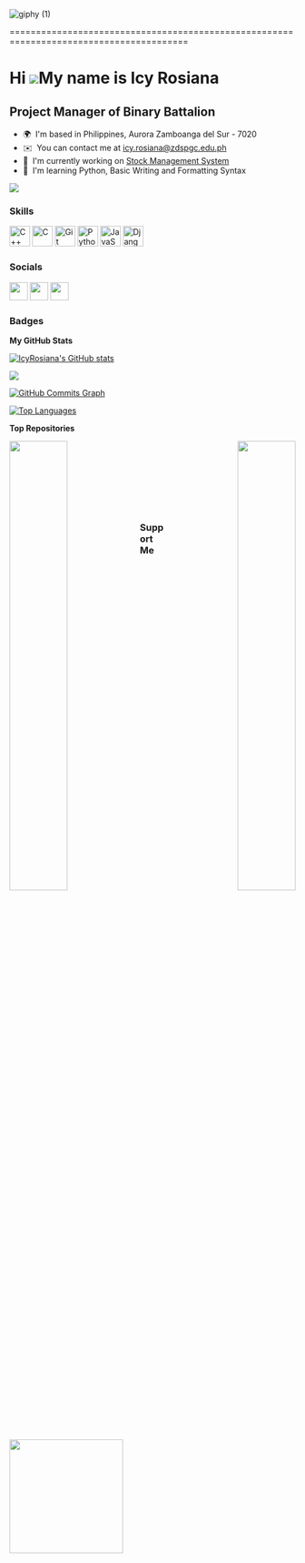 ![giphy (1)](https://user-images.githubusercontent.com/123532477/227728633-057d5221-d2d8-46c7-b714-60c967651e19.gif)

========================================================================================

Hi ![](https://user-images.githubusercontent.com/18350557/176309783-0785949b-9127-417c-8b55-ab5a4333674e.gif)My name is Icy Rosiana
===================================================================================================================================

Project Manager of Binary Battalion
-----------------------------------

* 🌍  I'm based in Philippines, Aurora Zamboanga del Sur - 7020
* ✉️  You can contact me at [icy.rosiana@zdspgc.edu.ph](mailto:icy.rosiana@zdspgc.edu.ph)
* 🚀  I'm currently working on [Stock Management System](http://https://github.com/IcyRosiana/Binary-Battalion.git)
* 🧠  I'm learning Python, Basic Writing and Formatting Syntax

<a href="https://www.github.com/IcyRosiana" target="_blank" rel="noreferrer"><img
src="https://img.shields.io/github/followers/IcyRosiana?logo=github&style=for-the-badge&color=22c55e&labelColor=22272e" /></a>

### Skills


<p align="left">
<a href="https://docs.microsoft.com/en-us/cpp/?view=msvc-170" target="_blank" rel="noreferrer"><img src="https://raw.githubusercontent.com/danielcranney/readme-generator/main/public/icons/skills/cplusplus-colored.svg" width="36" height="36" alt="C++" /></a>
<a href="https://docs.microsoft.com/en-us/cpp/?view=msvc-170" target="_blank" rel="noreferrer"><img src="https://raw.githubusercontent.com/danielcranney/readme-generator/main/public/icons/skills/c-colored.svg" width="36" height="36" alt="C" /></a>
<a href="https://git-scm.com/" target="_blank" rel="noreferrer"><img src="https://raw.githubusercontent.com/danielcranney/readme-generator/main/public/icons/skills/git-colored.svg" width="36" height="36" alt="Git" /></a>
<a href="https://www.python.org/" target="_blank" rel="noreferrer"><img src="https://raw.githubusercontent.com/danielcranney/readme-generator/main/public/icons/skills/python-colored.svg" width="36" height="36" alt="Python" /></a>
<a href="https://developer.mozilla.org/en-US/docs/Web/JavaScript" target="_blank" rel="noreferrer"><img src="https://raw.githubusercontent.com/danielcranney/readme-generator/main/public/icons/skills/javascript-colored.svg" width="36" height="36" alt="JavaScript" /></a>
<a href="https://www.djangoproject.com/" target="_blank" rel="noreferrer"><img src="https://raw.githubusercontent.com/danielcranney/readme-generator/main/public/icons/skills/django-colored-dark.svg" width="36" height="36" alt="Django" /></a>
</p>


### Socials

<p align="left"> <a href="https://www.facebook.com/IcyyRosiana" target="_blank" rel="noreferrer"><img src="https://raw.githubusercontent.com/danielcranney/readme-generator/main/public/icons/socials/facebook.svg" width="32" height="32" /></a> <a href="https://www.github.com/IcyRosiana" target="_blank" rel="noreferrer"><img src="https://raw.githubusercontent.com/danielcranney/readme-generator/main/public/icons/socials/github-dark.svg" width="32" height="32" /></a> <a href="http://www.instagram.com/_luvicy" target="_blank" rel="noreferrer"><img src="https://raw.githubusercontent.com/danielcranney/readme-generator/main/public/icons/socials/instagram.svg" width="32" height="32" /></a></p>

### Badges

<b>My GitHub Stats</b>

<a href="http://www.github.com/IcyRosiana"><img src="https://github-readme-stats.vercel.app/api?username=IcyRosiana&show_icons=true&hide=&count_private=true&title_color=14b8a6&text_color=10b981&icon_color=22c55e&bg_color=22272e&hide_border=true&show_icons=true" alt="IcyRosiana's GitHub stats" /></a>

<a href="http://www.github.com/IcyRosiana"><img src="https://github-readme-streak-stats.herokuapp.com/?user=IcyRosiana&stroke=10b981&background=22272e&ring=14b8a6&fire=14b8a6&currStreakNum=10b981&currStreakLabel=14b8a6&sideNums=10b981&sideLabels=10b981&dates=10b981&hide_border=true" /></a>

<a href="http://www.github.com/IcyRosiana"><img src="https://github-readme-activity-graph.cyclic.app/graph?username=IcyRosiana&bg_color=22272e&color=10b981&line=22c55e&point=10b981&area_color=22272e&area=true&hide_border=true&custom_title=GitHub%20Commits%20Graph" alt="GitHub Commits Graph" /></a>

<a href="https://github.com/IcyRosiana" align="left"><img src="https://github-readme-stats.vercel.app/api/top-langs/?username=IcyRosiana&langs_count=10&title_color=14b8a6&text_color=10b981&icon_color=22c55e&bg_color=22272e&hide_border=true&locale=en&custom_title=Top%20%Languages" alt="Top Languages" /></a>

<b>Top Repositories</b>

<div width="100%" align="center"><a href="https://github.com/IcyRosiana/Binary-Battalion" align="left"><img align="left" width="45%" src="https://github-readme-stats.vercel.app/api/pin/?username=IcyRosiana&repo=Binary-Battalion&title_color=14b8a6&text_color=10b981&icon_color=22c55e&bg_color=22272e&hide_border=true&locale=en" /></a><a href="https://github.com/IcyRosiana/icy_first_repository" align="right"><img align="right" width="45%" src="https://github-readme-stats.vercel.app/api/pin/?username=IcyRosiana&repo=icy_first_repository&title_color=14b8a6&text_color=10b981&icon_color=22c55e&bg_color=22272e&hide_border=true&locale=en" /></a></div><br /><br /><br /><br /><br /><br /><br />

### Support Me

<a href="https://www.buymeacoffee.com/_luvicy"><img src="https://cdn.buymeacoffee.com/buttons/v2/default-yellow.png" width="200" /></a>
